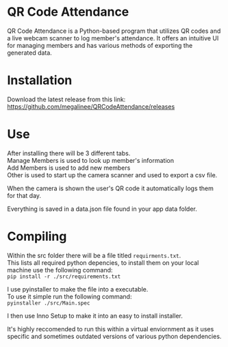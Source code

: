 # QR Code Attendance
QR Code Attendance is a Python-based program that utilizes QR codes and a live webcam scanner to log member's attendance. It offers an intuitive UI for managing members and has various methods of exporting the generated data.

# Installation
Download the latest release from this link: <br />
https://github.com/megalinee/QRCodeAttendance/releases

# Use
After installing there will be 3 different tabs.<br />
Manage Members is used to look up member's information<br />
Add Members is used to add new members<br />
Other is used to start up the camera scanner and used to export a csv file.

When the camera is shown the user's QR code it automatically logs them for that day.

Everything is saved in a data.json file found in your app data folder.

# Compiling
Within the src folder there will be a file titled `requirments.txt`.<br />
This lists all required python depencies, to install them on your local machine use the following command:<br />
`pip install -r ./src/requirements.txt`<br />

I use pyinstaller to make the file into a executable.<br />
To use it simple run the following command:<br />
`pyinstaller ./src/Main.spec`<br />

I then use Inno Setup to make it into an easy to install installer.<br />

It's highly reccomended to run this within a virtual enviornment as it uses specific and sometimes outdated versions of various python dependencies.<br />
